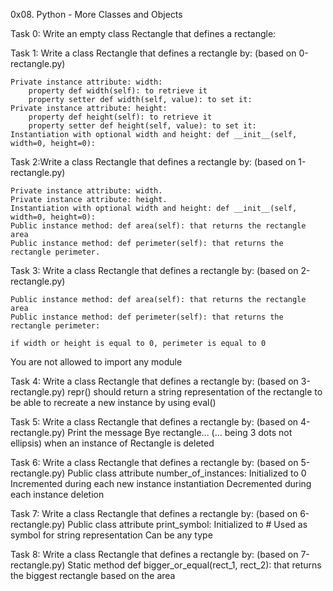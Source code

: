0x08. Python - More Classes and Objects 

Task 0: Write an empty class Rectangle that defines a rectangle:

Task 1: Write a class Rectangle that defines a rectangle by: (based on 0-rectangle.py)

    Private instance attribute: width:
        property def width(self): to retrieve it
        property setter def width(self, value): to set it:
    Private instance attribute: height:
        property def height(self): to retrieve it
        property setter def height(self, value): to set it:
    Instantiation with optional width and height: def __init__(self, width=0, height=0):

Task 2:Write a class Rectangle that defines a rectangle by: (based on 1-rectangle.py)

    Private instance attribute: width.
    Private instance attribute: height.
    Instantiation with optional width and height: def __init__(self, width=0, height=0):
    Public instance method: def area(self): that returns the rectangle area
    Public instance method: def perimeter(self): that returns the rectangle perimeter.

Task 3: Write a class Rectangle that defines a rectangle by: (based on 2-rectangle.py)

    Public instance method: def area(self): that returns the rectangle area
    Public instance method: def perimeter(self): that returns the rectangle perimeter:

    if width or height is equal to 0, perimeter is equal to 0

You are not allowed to import any module

Task 4: Write a class Rectangle that defines a rectangle by: (based on 3-rectangle.py)
    repr() should return a string representation of the rectangle to be able to recreate a new instance by using eval()

Task 5: Write a class Rectangle that defines a rectangle by: (based on 4-rectangle.py)
    Print the message Bye rectangle... (... being 3 dots not ellipsis) when an instance of Rectangle is deleted

Task 6: Write a class Rectangle that defines a rectangle by: (based on 5-rectangle.py)
    Public class attribute number_of_instances:
        Initialized to 0
        Incremented during each new instance instantiation
        Decremented during each instance deletion


Task 7: Write a class Rectangle that defines a rectangle by: (based on 6-rectangle.py)
    Public class attribute print_symbol:
    Initialized to #
    Used as symbol for string representation
    Can be any type


Task 8: Write a class Rectangle that defines a rectangle by: (based on 7-rectangle.py)
    Static method def bigger_or_equal(rect_1, rect_2): that returns the biggest rectangle based on the area
